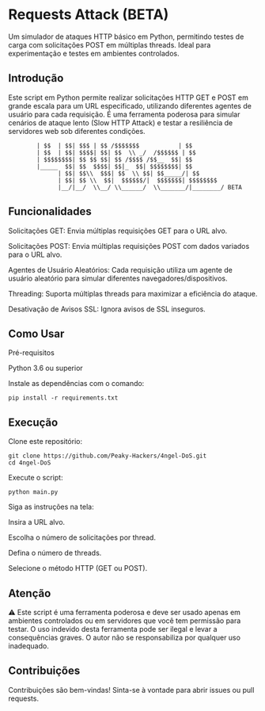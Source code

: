 # Requests Attack (BETA)

Um simulador de ataques HTTP básico em Python, permitindo testes de carga com solicitações POST em múltiplas threads. Ideal para experimentação e testes em ambientes controlados.

## Introdução

Este script em Python permite realizar solicitações HTTP GET e POST em grande escala para um URL especificado, utilizando diferentes agentes de usuário para cada requisição. É uma ferramenta poderosa para simular cenários de ataque lento (Slow HTTP Attack) e testar a resiliência de servidores web sob diferentes condições.


            | $$  | $$| $$$ | $$ /$$$$$$$           | $$        
            | $$  | $$| $$$$| $$| $$  \\ _/  /$$$$$$ | $$        
            | $$$$$$$$| $$ $$ $$| $$ /$$$$ /$$__  $$| $$        
            |_____  $$| $$  $$$$| $$|_  $$| $$$$$$$$| $$        
                  | $$| $$\\  $$$| $$  \\ $$| $$_____/| $$        
                  | $$| $$ \\  $$|  $$$$$$/|  $$$$$$$| $$$$$$$$  
                  |__/|__/  \\__/ \\______/  \\_______/|________/ BETA



## Funcionalidades
Solicitações GET: Envia múltiplas requisições GET para o URL alvo.

Solicitações POST: Envia múltiplas requisições POST com dados variados para o URL alvo.

Agentes de Usuário Aleatórios: Cada requisição utiliza um agente de usuário aleatório para simular diferentes navegadores/dispositivos.

Threading: Suporta múltiplas threads para maximizar a eficiência do ataque.

Desativação de Avisos SSL: Ignora avisos de SSL inseguros.

## Como Usar
Pré-requisitos

Python 3.6 ou superior

Instale as dependências com o comando:
```
pip install -r requirements.txt
```

## Execução

Clone este repositório:

```
git clone https://github.com/Peaky-Hackers/4ngel-DoS.git
cd 4ngel-DoS
```

Execute o script:

```
python main.py
```

Siga as instruções na tela:

Insira a URL alvo.

Escolha o número de solicitações por thread.

Defina o número de threads.

Selecione o método HTTP (GET ou POST).

## Atenção

⚠️ Este script é uma ferramenta poderosa e deve ser usado apenas em ambientes controlados ou em servidores que você tem permissão para testar. O uso indevido desta ferramenta pode ser ilegal e levar a consequências graves. O autor não se responsabiliza por qualquer uso inadequado.

## Contribuições
Contribuições são bem-vindas! Sinta-se à vontade para abrir issues ou pull requests.

